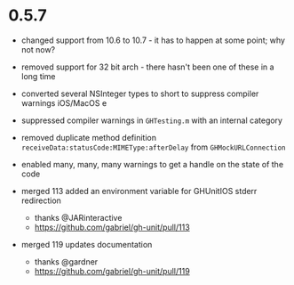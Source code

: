 # 0.5.7


* changed support from 10.6 to 10.7 - it has to happen at some point; why not now?
* removed support for 32 bit arch - there hasn't been one of these in a long time
* converted several NSInteger types to short to suppress compiler warnings iOS/MacOS e
* suppressed compiler warnings in `GHTesting.m` with an internal category
* removed duplicate method definition `receiveData:statusCode:MIMEType:afterDelay` from `GHMockURLConnection`
* enabled many, many, many warnings to get a handle on the state of the code

* merged 113 added an environment variable for GHUnitIOS stderr redirection
  - thanks @JARinteractive
  - https://github.com/gabriel/gh-unit/pull/113
  
* merged 119 updates documentation
  - thanks @gardner
  - https://github.com/gabriel/gh-unit/pull/119
